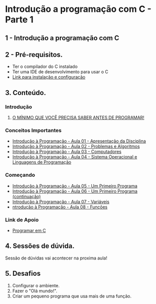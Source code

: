 # Introdução a programação com C - Parte 1

## 1 - Introdução a programação com C

## 2 - Pré-requisitos. 
- Ter o compilador do C instalado
- Ter uma IDE de desenvolvimento para usar o C
- [Link para instalação e configuração](https://www.doug.dev.br/2022/Instalacoes-e-configuracoes-para-programar-em-C-usando-o-VS-Code/)

## 3. Conteúdo.
### Introdução
1. [O MÍNIMO QUE VOCÊ PRECISA SABER ANTES DE PROGRAMAR!](https://www.youtube.com/watch?v=BTENKdRVS2U)
### Conceitos Importantes
- [Introdução à Programação - Aula 01 - Apresentação da Disciplina](https://www.youtube.com/watch?v=moAc2-kC-zc&list=PL_JAaU8k6DQWsh1mt8vwpP8YsH6Xhgq2N&index=1)
- [Introdução à Programação - Aula 02 - Problemas e Algoritmos](https://www.youtube.com/watch?v=ir8kSlda7VU&list=PL_JAaU8k6DQWsh1mt8vwpP8YsH6Xhgq2N)
- [Introdução à Programação - Aula 03 - Computadores](https://www.youtube.com/watch?v=LKOgwmmzOmw&list=PL_JAaU8k6DQWsh1mt8vwpP8YsH6Xhgq2N&index=4)
- [Introdução à Programação - Aula 04 - Sistema Operacional e Linguagens de Programação](https://www.youtube.com/watch?v=8ARO9QrXhXI&list=PL_JAaU8k6DQWsh1mt8vwpP8YsH6Xhgq2N&index=5)
### Começando
- [Introdução à Programação - Aula 05 - Um Primeiro Programa](https://www.youtube.com/watch?v=4zwCdHnxmXU&list=PL_JAaU8k6DQWsh1mt8vwpP8YsH6Xhgq2N&index=6)
- [Introdução à Programação - Aula 06 - Um Primeiro Programa (continuação)](https://www.youtube.com/watch?v=xbo-iIYAsis&list=PL_JAaU8k6DQWsh1mt8vwpP8YsH6Xhgq2N&index=7)
- [Introdução à Programação - Aula 07 - Variáveis](https://www.youtube.com/watch?v=8paHwOWvxko&list=PL_JAaU8k6DQWsh1mt8vwpP8YsH6Xhgq2N&index=8)
- [ntrodução à Programação - Aula 08 - Funções](https://www.youtube.com/watch?v=VbYOt_Ocy-E&list=PL_JAaU8k6DQWsh1mt8vwpP8YsH6Xhgq2N&index=9)

### Link de Apoio
- [Programar em C](https://pt.wikihow.com/Programar-em-C)

## 4. Sessões de dúvida.

Sessão de dúvidas vai acontecer na proxima aula!

## 5. Desafios
1. Configurar o ambiente.
2. Fazer o "Olá mundo!".
3. Criar um pequeno programa que usa mais de uma função. 

